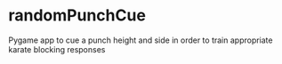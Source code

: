 # randomPunchCue
Pygame app to cue a punch height and side in order to train appropriate karate blocking responses
